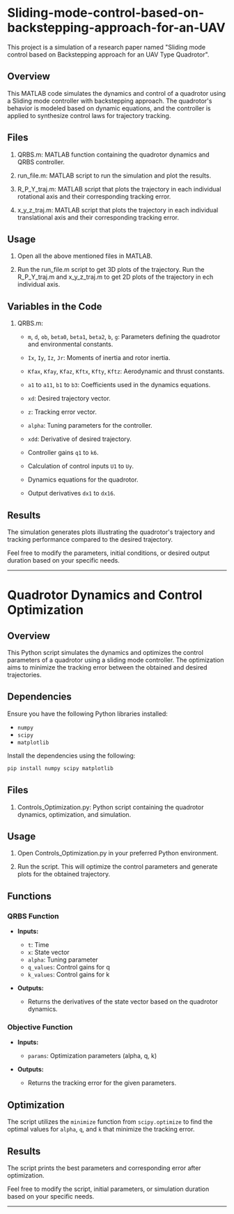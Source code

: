 # Sliding-mode-control-based-on-backstepping-approach-for-an-UAV
This project is a simulation of a research paper named "Sliding mode control based on Backstepping approach for an UAV Type Quadrotor".

## Overview

This MATLAB code simulates the dynamics and control of a quadrotor using a Sliding mode controller with backstepping approach. The quadrotor's behavior is modeled based on dynamic equations, and the controller is applied to synthesize control laws for trajectory tracking.

## Files

1. QRBS.m: MATLAB function containing the quadrotor dynamics and QRBS controller.

2. run_file.m: MATLAB script to run the simulation and plot the results.

3. R_P_Y_traj.m: MATLAB script that plots the trajectory in each individual rotational axis and their corresponding tracking error.

4. x_y_z_traj.m: MATLAB script that plots the trajectory in each individual translational axis and their corresponding tracking error.


## Usage

1. Open all the above mentioned files in MATLAB.

2. Run the run_file.m script to get 3D plots of the trajectory. Run the R_P_Y_traj.m and x_y_z_traj.m to get 2D plots of the trajectory in ech individual axis.

## Variables in the Code

1. QRBS.m:

    - `m`, `d`, `ob`, `beta0`, `beta1`, `beta2`, `b`, `g`: Parameters defining the quadrotor and environmental constants.

    - `Ix`, `Iy`, `Iz`, `Jr`: Moments of inertia and rotor inertia.

    - `Kfax`, `Kfay`, `Kfaz`, `Kftx`, `Kfty`, `Kftz`: Aerodynamic and thrust constants.

    - `a1` to `a11`, `b1` to `b3`: Coefficients used in the dynamics equations.

    - `xd`: Desired trajectory vector.

    - `z`: Tracking error vector.

    - `alpha`: Tuning parameters for the controller.

    - `xdd`: Derivative of desired trajectory.

    - Controller gains `q1` to `k6`.

    - Calculation of control inputs `U1` to `Uy`.

    - Dynamics equations for the quadrotor.

    - Output derivatives `dx1` to `dx16`.



## Results

The simulation generates plots illustrating the quadrotor's trajectory and tracking performance compared to the desired trajectory.

Feel free to modify the parameters, initial conditions, or desired output duration based on your specific needs.

---

# Quadrotor Dynamics and Control Optimization

## Overview

This Python script simulates the dynamics and optimizes the control parameters of a quadrotor using a sliding mode controller. The optimization aims to minimize the tracking error between the obtained and desired trajectories.

## Dependencies

Ensure you have the following Python libraries installed:

- `numpy`
- `scipy`
- `matplotlib`

Install the dependencies using the following:

```bash
pip install numpy scipy matplotlib
```

## Files

1. Controls_Optimization.py: Python script containing the quadrotor dynamics, optimization, and simulation.

## Usage

1. Open Controls_Optimization.py in your preferred Python environment.

2. Run the script. This will optimize the control parameters and generate plots for the obtained trajectory.

## Functions

### QRBS Function

- **Inputs:**
    - `t`: Time
    - `x`: State vector
    - `alpha`: Tuning parameter
    - `q_values`: Control gains for q
    - `k_values`: Control gains for k

- **Outputs:**
    - Returns the derivatives of the state vector based on the quadrotor dynamics.

### Objective Function

- **Inputs:**
    - `params`: Optimization parameters (alpha, q, k)

- **Outputs:**
    - Returns the tracking error for the given parameters.

## Optimization

The script utilizes the `minimize` function from `scipy.optimize` to find the optimal values for `alpha`, `q`, and `k` that minimize the tracking error.

## Results

The script prints the best parameters and corresponding error after optimization. 

Feel free to modify the script, initial parameters, or simulation duration based on your specific needs.

---
